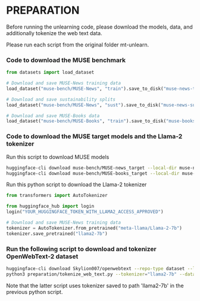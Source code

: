 
# PREPARATION

Before running the unlearning code, please download the models, data, and additionally tokenize the web text data.

Please run each script from the original folder mt-unlearn.

### Code to download the MUSE benchmark

```python
from datasets import load_dataset

# Download and save MUSE-News training data
load_dataset("muse-bench/MUSE-News", "train").save_to_disk("muse-news-train.hf")

# Download and save sustainability splits
load_dataset("muse-bench/MUSE-News", "sust").save_to_disk("muse-news-sust.hf")

# Download and save MUSE-Books data
load_dataset("muse-bench/MUSE-Books", "train").save_to_disk("muse-books-train.hf")
```

### Code to download the MUSE target models and the Llama-2 tokenizer

Run this script to download MUSE models

```bash
huggingface-cli download muse-bench/MUSE-news_target --local-dir muse-news-target
huggingface-cli download muse-bench/MUSE-books_target --local-dir muse-books-target
```

Run this python script to download the Llama-2 tokenizer

```python
from transformers import AutoTokenizer

from huggingface_hub import login
login("YOUR_HUGGINGFACE_TOKEN_WITH_LLAMA2_ACCESS_APPROVED")

# Download and save MUSE-News training data
tokenizer = AutoTokenizer.from_pretrained("meta-llama/Llama-2-7b")
tokenizer.save_pretrained("llama2-7b")
```

### Run the following script to download and tokenizer OpenWebText-2 dataset

```bash
huggingface-cli download Skylion007/openwebtext --repo-type dataset --local-dir web-text.hf
python3 preparation/tokenize_web_text.py --tokenizer="llama2-7b" --dataset_path="web-text.hf" --save_to="web-text-tok-llama2.hf"
```

Note that the latter script uses tokenizer saved to path 'llama2-7b' in the previous python script.
